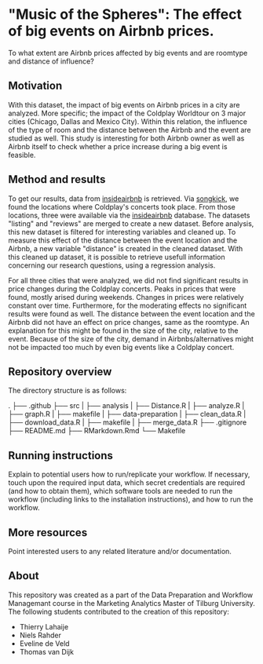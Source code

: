 # "Music of the Spheres": The effect of big events on Airbnb prices.

To what extent are Airbnb prices affected by big events and are roomtype and distance of influence?

## Motivation

With this dataset, the impact of big events on Airbnb prices in a city are analyzed. More specific; the impact of the Coldplay Worldtour on 3 major cities (Chicago, Dallas and Mexico City). Within this relation, the influence of the type of room and the distance between the Airbnb and the event are studied as well. This study is interesting for both Airbnb owner as well as Airbnb itself to check whether a price increase during a big event is feasible.

## Method and results

To get our results, data from [insideairbnb](http://insideairbnb.com/get-the-data) is retrieved. Via [songkick](http://songkick.com), we found the locations where Coldplay's concerts took place. From those locations, three were available via the [insideairbnb](http://insideairbnb.com/get-the-data) database. The datasets "listing" and "reviews" are merged to create a new dataset. Before analysis, this new dataset is filtered for interesting variables and cleaned up. To measure this effect of the distance between the event location and the Airbnb, a new variable "distance" is created in the cleaned dataset. With this cleaned up dataset, it is possible to retrieve usefull information concerning our research questions, using a regression analysis.

For all three cities that were analyzed, we did not find significant results in price changes during the Coldplay concerts. Peaks in prices that were found, mostly arised during weekends. Changes in prices were relatively constant over time. Furthermore, for the moderating effects no significant results were found as well. The distance between the event location and the Airbnb did not have an effect on price changes, same as the roomtype. An explanation for this might be found in the size of the city, relative to the event. Because of the size of the city, demand in Airbnbs/alternatives might not be impacted too much by even big events like a Coldplay concert. 

## Repository overview

The directory structure is as follows:

.
├── .github
├── src
|   ├── analysis
|       ├── Distance.R
|       ├── analyze.R
|       ├── graph.R
|       ├── makefile
|   ├── data-preparation
|       ├── clean_data.R
|       ├── download_data.R
|       ├── makefile
|       ├── merge_data.R
├── .gitignore
├── README.md
├── RMarkdown.Rmd
└──  Makefile

## Running instructions

Explain to potential users how to run/replicate your workflow. If necessary, touch upon the required input data, which secret credentials are required (and how to obtain them), which software tools are needed to run the workflow (including links to the installation instructions), and how to run the workflow.


## More resources

Point interested users to any related literature and/or documentation.


## About

This repository was created as a part of the Data Preparation and Workflow Managemant course in the Marketing Analytics Master of Tilburg University. The following students contributed to the creation of this repository:

* Thierry Lahaije
* Niels Rahder
* Eveline de Veld
* Thomas van Dijk
